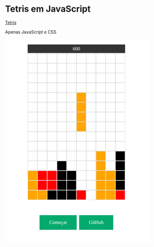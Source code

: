 # Tetris em JavaScript

<a href='https://wbrasil.pythonanywhere.com/404'>Tetris</a>

Apenas JavaScript e CSS

<img src="https://github.com/wbrasilsousa/Tetris-em-JavaScript/blob/master/tetris-javascript.png">

